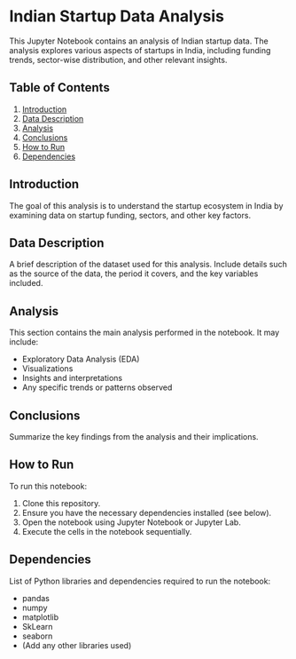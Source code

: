 # Indian Startup Data Analysis

This Jupyter Notebook contains an analysis of Indian startup data. The analysis explores various aspects of startups in India, including funding trends, sector-wise distribution, and other relevant insights.

## Table of Contents

1. [Introduction](#introduction)
2. [Data Description](#data-description)
3. [Analysis](#analysis)
4. [Conclusions](#conclusions)
5. [How to Run](#how-to-run)
6. [Dependencies](#dependencies)

## Introduction

The goal of this analysis is to understand the startup ecosystem in India by examining data on startup funding, sectors, and other key factors.

## Data Description

A brief description of the dataset used for this analysis. Include details such as the source of the data, the period it covers, and the key variables included.

## Analysis

This section contains the main analysis performed in the notebook. It may include:

- Exploratory Data Analysis (EDA)
- Visualizations
- Insights and interpretations
- Any specific trends or patterns observed

## Conclusions

Summarize the key findings from the analysis and their implications.

## How to Run

To run this notebook:

1. Clone this repository.
2. Ensure you have the necessary dependencies installed (see below).
3. Open the notebook using Jupyter Notebook or Jupyter Lab.
4. Execute the cells in the notebook sequentially.

## Dependencies

List of Python libraries and dependencies required to run the notebook:

- pandas
- numpy
- matplotlib
- SkLearn
- seaborn
- (Add any other libraries used)

